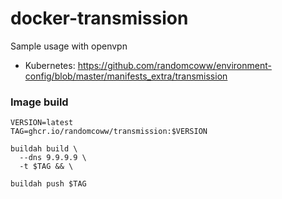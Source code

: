 # docker-transmission
Sample usage with openvpn
- Kubernetes: https://github.com/randomcoww/environment-config/blob/master/manifests_extra/transmission

### Image build

```
VERSION=latest
TAG=ghcr.io/randomcoww/transmission:$VERSION

buildah build \
  --dns 9.9.9.9 \
  -t $TAG && \

buildah push $TAG
```